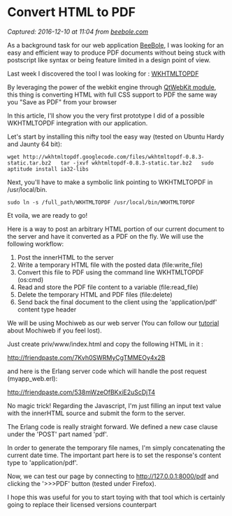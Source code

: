 # Convert HTML to PDF

_Captured: 2016-12-10 at 11:04 from [beebole.com](https://beebole.com/blog/general/convert-html-to-pdf-with-full-css-support-an-opensource-alternative-based-on-webkit/)_

As a background task for our web application [BeeBole](http://beebole.com), I was looking for an easy and efficient way to produce PDF documents without being stuck with postscript like syntax or being feature limited in a design point of view.

Last week I discovered the tool I was looking for : [WKHTMLTOPDF](http://code.google.com/p/wkhtmltopdf/)

By leveraging the power of the webkit engine through [QtWebKit module](http://doc.trolltech.com/4.4/qtwebkit.html), this thing is converting HTML with full CSS support to PDF the same way you "Save as PDF" from your browser

In this article, I'll show you the very first prototype I did of a possible WKHTMLTOPDF integration with our application.

Let's start by installing this nifty tool the easy way (tested on Ubuntu Hardy and Jaunty 64 bit):

`wget http://wkhtmltopdf.googlecode.com/files/wkhtmltopdf-0.8.3-static.tar.bz2  
tar -jxvf wkhtmltopdf-0.8.3-static.tar.bz2  
sudo aptitude install ia32-libs`

Next, you'll have to make a symbolic link pointing to WKHTMLTOPDF in /usr/local/bin.

`sudo ln -s /full_path/WKHTMLTOPDF /usr/local/bin/WKHTMLTOPDF`

Et voila, we are ready to go!

Here is a way to post an arbitrary HTML portion of our current document to the server and have it converted as a PDF on the fly. We will use the following workflow:

  1. Post the innerHTML to the server
  2. Write a temporary HTML file with the posted data (file:write_file)
  3. Convert this file to PDF using the command line WKHTMLTOPDF (os:cmd)
  4. Read and store the PDF file content to a variable (file:read_file)
  5. Delete the temporary HTML and PDF files (file:delete)
  6. Send back the final document to the client using the 'application/pdf' content type header

We will be using Mochiweb as our web server (You can follow our [tutorial](http://beebole.com/en/blog/erlang/tutorial-web-application-erlang/) about Mochiweb if you feel lost).

Just create priv/www/index.html and copy the following HTML in it :

<http://friendpaste.com/7Kvh0SWRMyCgTMMEOy4x2B>

and here is the Erlang server code which will handle the post request (myapp_web.erl):

<http://friendpaste.com/538mWzeOfBKxiE2uScDjT4>

No magic trick! Regarding the Javascript, I'm just filling an input text value with the innerHTML source and submit the form to the server.

The Erlang code is really straight forward. We defined a new case clause under the 'POST' part named 'pdf'.

In order to generate the temporary file names, I'm simply concatenating the current date time. The important part here is to set the response's content type to 'application/pdf'.

Now, we can test our page by connecting to http://127.0.0.1:8000/pdf and clicking the '>>>PDF' button (tested under Firefox).

I hope this was useful for you to start toying with that tool which is certainly going to replace their licensed versions counterpart
